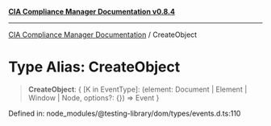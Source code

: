 [**CIA Compliance Manager Documentation v0.8.4**](../README.md)

***

[CIA Compliance Manager Documentation](../globals.md) / CreateObject

# Type Alias: CreateObject

> **CreateObject**: \{ \[K in EventType\]: (element: Document \| Element \| Window \| Node, options?: \{\}) =\> Event \}

Defined in: node\_modules/@testing-library/dom/types/events.d.ts:110
